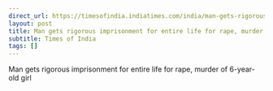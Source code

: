 ```yaml
---
direct_url: https://timesofindia.indiatimes.com/india/man-gets-rigorous-imprisonment-for-entire-life-for-rape-murder-of-6-year-old-girl/articleshow/106583534.cms
layout: post
title: Man gets rigorous imprisonment for entire life for rape, murder of 6-year-old girl
subtitle: Times of India
tags: []
---
```


Man gets rigorous imprisonment for entire life for rape, murder of 6-year-old girl
